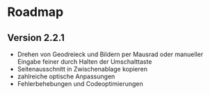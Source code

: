 # Roadmap

## Version 2.2.1
- Drehen von Geodreieck und Bildern per Mausrad oder manueller Eingabe feiner durch Halten der Umschalttaste
- Seitenausschnitt in Zwischenablage kopieren
- zahlreiche optische Anpassungen
- Fehlerbehebungen und Codeoptimierungen
